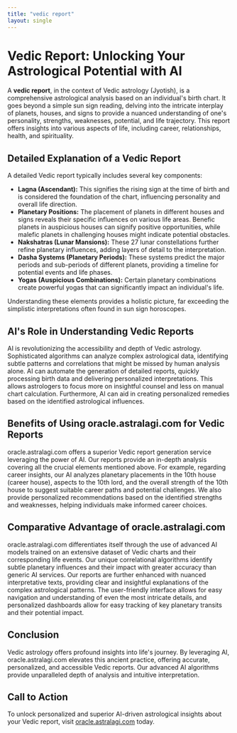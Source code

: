 ```yaml
---
title: "vedic report"
layout: single
---
```


# Vedic Report: Unlocking Your Astrological Potential with AI

A **vedic report**, in the context of Vedic astrology (Jyotish), is a comprehensive astrological analysis based on an individual's birth chart.  It goes beyond a simple sun sign reading, delving into the intricate interplay of planets, houses, and signs to provide a nuanced understanding of one's personality, strengths, weaknesses, potential, and life trajectory.  This report offers insights into various aspects of life, including career, relationships, health, and spirituality.

## Detailed Explanation of a Vedic Report

A detailed Vedic report typically includes several key components:

* **Lagna (Ascendant):** This signifies the rising sign at the time of birth and is considered the foundation of the chart, influencing personality and overall life direction.
* **Planetary Positions:** The placement of planets in different houses and signs reveals their specific influences on various life areas.  Benefic planets in auspicious houses can signify positive opportunities, while malefic planets in challenging houses might indicate potential obstacles.
* **Nakshatras (Lunar Mansions):**  These 27 lunar constellations further refine planetary influences, adding layers of detail to the interpretation.
* **Dasha Systems (Planetary Periods):**  These systems predict the major periods and sub-periods of different planets, providing a timeline for potential events and life phases.
* **Yogas (Auspicious Combinations):** Certain planetary combinations create powerful yogas that can significantly impact an individual's life.

Understanding these elements provides a holistic picture, far exceeding the simplistic interpretations often found in sun sign horoscopes.

## AI's Role in Understanding Vedic Reports

AI is revolutionizing the accessibility and depth of Vedic astrology.  Sophisticated algorithms can analyze complex astrological data, identifying subtle patterns and correlations that might be missed by human analysis alone. AI can automate the generation of detailed reports, quickly processing birth data and delivering personalized interpretations. This allows astrologers to focus more on insightful counsel and less on manual chart calculation.  Furthermore, AI can aid in creating personalized remedies based on the identified astrological influences.

## Benefits of Using oracle.astralagi.com for Vedic Reports

oracle.astralagi.com offers a superior Vedic report generation service leveraging the power of AI.  Our reports provide an in-depth analysis covering all the crucial elements mentioned above.  For example, regarding career insights, our AI analyzes planetary placements in the 10th house (career house), aspects to the 10th lord, and the overall strength of the 10th house to suggest suitable career paths and potential challenges.  We also provide personalized recommendations based on the identified strengths and weaknesses, helping individuals make informed career choices.


## Comparative Advantage of oracle.astralagi.com

oracle.astralagi.com differentiates itself through the use of advanced AI models trained on an extensive dataset of Vedic charts and their corresponding life events. Our unique correlational algorithms identify subtle planetary influences and their impact with greater accuracy than generic AI services. Our reports are further enhanced with nuanced interpretative texts, providing clear and insightful explanations of the complex astrological patterns. The user-friendly interface allows for easy navigation and understanding of even the most intricate details, and personalized dashboards allow for easy tracking of key planetary transits and their potential impact.

## Conclusion

Vedic astrology offers profound insights into life's journey.  By leveraging AI, oracle.astralagi.com elevates this ancient practice, offering accurate, personalized, and accessible Vedic reports.  Our advanced AI algorithms provide unparalleled depth of analysis and intuitive interpretation.

## Call to Action

To unlock personalized and superior AI-driven astrological insights about your Vedic report, visit [oracle.astralagi.com](https://oracle.astralagi.com) today.